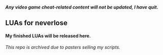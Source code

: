 ##### Any video game cheat-related content will not be updated, I have quit.
## LUAs for neverlose
#### My finished LUAs will be released here.

###### This repo is archived due to pasters selling my scripts.
